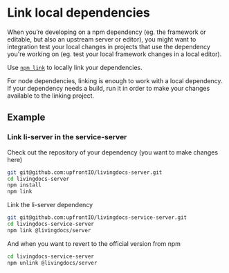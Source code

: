 # Link local dependencies

When you’re developing on a npm dependency (eg. the framework or editable, but also an upstream server or editor),
you might want to integration test your local changes in projects that use the dependency you're working on (eg. test your local framework changes in a local editor).

Use [`npm link`](https://docs.npmjs.com/cli/link) to locally link your dependencies.

For node dependencies, linking is enough to work with a local dependency. If your dependency needs a build, run it in order to make your changes available to the linking project.

## Example

### Link li-server in the service-server

Check out the repository of your dependency (you want to make changes here)
```sh
git git@github.com:upfrontIO/livingdocs-server.git
cd livingdocs-server
npm install
npm link
```

Link the li-server dependency
```sh
git git@github.com:upfrontIO/livingdocs-service-server.git
cd livingdocs-service-server
npm link @livingdocs/server
```

And when you want to revert to the official version from npm

```sh
cd livingdocs-service-server
npm unlink @livingdocs/server
```
